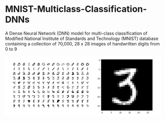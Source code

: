 # MNIST-Multiclass-Classification-DNNs
A Dense Neural Network (DNN) model for multi-class classification of Modified National Institute of Standards and Technology (MNIST) database containing a collection of 70,000, 28 x 28 images of handwritten digits from 0 to 9

![Mnist](Mnist.png)

